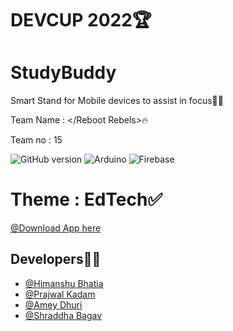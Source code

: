 
# DEVCUP 2022🏆

# StudyBuddy
Smart Stand for Mobile devices to assist in focus👨‍💻

Team Name : </Reboot Rebels>🔥

Team no : 15

![GitHub version](https://img.shields.io/badge/Android-3DDC84?style=for-the-badge&logo=android&logoColor=white)
![Arduino](https://img.shields.io/badge/-Arduino-00979D?style=for-the-badge&logo=Arduino&logoColor=white)
![Firebase](https://img.shields.io/badge/Firebase-039BE5?style=for-the-badge&logo=Firebase&logoColor=white)

# Theme : EdTech✅

[@Download App here](https://drive.google.com/drive/folders/1pT545_tyvVAGRdIRQHJ5iM2ZSKh8wJTQ?usp=sharing)


## Developers🧑‍💻

- [@Himanshu Bhatia](https://github.com/himanshubhatia2910)
- [@Prajwal Kadam](https://github.com/prajwalkadam)
- [@Amey Dhuri](https://github.com/sayuriyuto)
- [@Shraddha Bagav](https://github.com/shraddha2403)
